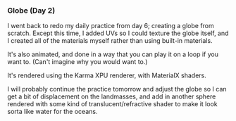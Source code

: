 ### Globe (Day 2)

I went back to redo my daily practice from day 6; creating a globe from scratch.
Except this time, I added UVs so I could texture the globe itself, and I created all
of the materials myself rather than using built-in materials.

It's also animated, and done in a way that you can play it on a loop if you want to.
(Can't imagine why you would want to.)

It's rendered using the Karma XPU renderer, with MaterialX shaders.

I will probably continue the practice tomorrow and adjust the globe so I can get a bit
of displacement on the landmasses, and add in another sphere rendered with some kind
of translucent/refractive shader to make it look sorta like water for the oceans.
